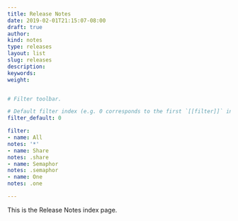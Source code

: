 ```yaml
---
title: Release Notes
date: 2019-02-01T21:15:07-08:00
draft: true
author:
kind: notes
type: releases
layout: list
slug: releases
description:
keywords:
weight:


# Filter toolbar.

# Default filter index (e.g. 0 corresponds to the first `[[filter]]` instance below).
filter_default: 0

filter:
- name: All
notes: '*'
- name: Share
notes: .share
- name: Semaphor
notes: .semaphor
- name: One
notes: .one

---
```


This is the Release Notes index page.